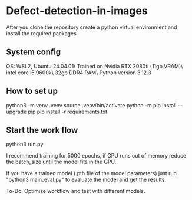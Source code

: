# Defect-detection-in-images

After you clone the repository create a python virtual environment and install the required packages

## System config

OS: WSL2, Ubuntu 24.04.01\\
Trained on Nvidia RTX 2080ti (11gb VRAM)\\
intel core i5 9600k\\
32gb DDR4 RAM\\
Python version 3.12.3

## How to set up
python3 -m venv .venv
source .venv/bin/activate
python -m pip install --upgrade pip
pip install -r requirements.txt

## Start the work flow
python3 run.py

I recommend training for 5000 epochs, if GPU runs out of memory reduce the batch_size until the model fits in the GPU. 

If you have a trained model (.pth file of the model parameters) just run "python3 main_eval.py" to evaluate the model and get the results.


To-Do: Optimize workflow and test with different models.
